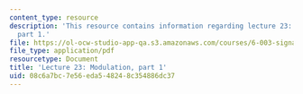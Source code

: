 ```yaml
---
content_type: resource
description: 'This resource contains information regarding lecture 23: modulation,
  part 1.'
file: https://ol-ocw-studio-app-qa.s3.amazonaws.com/courses/6-003-signals-and-systems-fall-2011/08c6a7bc7e56eda548248c354886dc37_MIT6_003F11_lec23.pdf
file_type: application/pdf
resourcetype: Document
title: 'Lecture 23: Modulation, part 1'
uid: 08c6a7bc-7e56-eda5-4824-8c354886dc37
---
```

